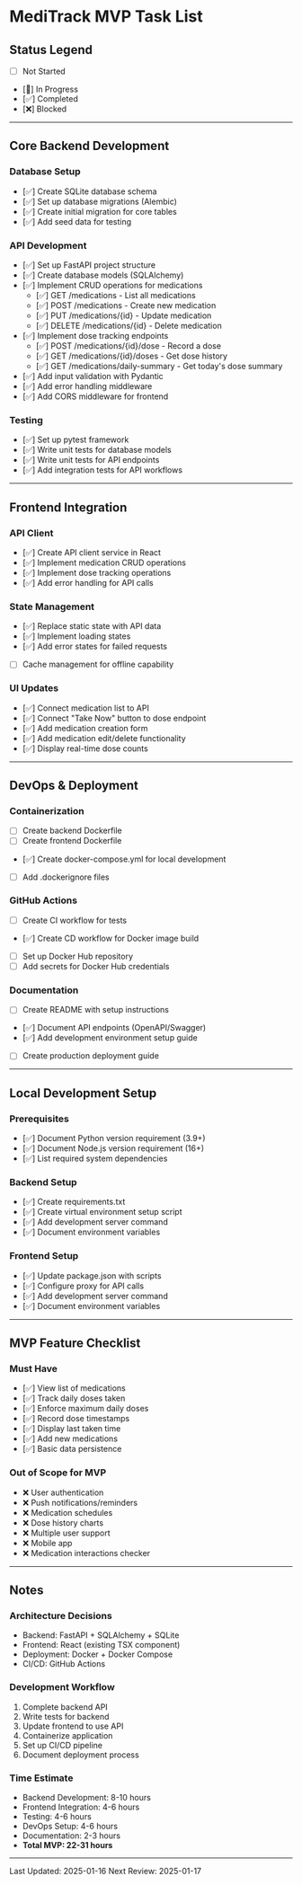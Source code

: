 # MediTrack MVP Task List

## Status Legend
- [ ] Not Started
- [🔄] In Progress
- [✅] Completed
- [❌] Blocked

---

## Core Backend Development

### Database Setup
- [✅] Create SQLite database schema
- [✅] Set up database migrations (Alembic)
- [✅] Create initial migration for core tables
- [✅] Add seed data for testing

### API Development
- [✅] Set up FastAPI project structure
- [✅] Create database models (SQLAlchemy)
- [✅] Implement CRUD operations for medications
  - [✅] GET /medications - List all medications
  - [✅] POST /medications - Create new medication
  - [✅] PUT /medications/{id} - Update medication
  - [✅] DELETE /medications/{id} - Delete medication
- [✅] Implement dose tracking endpoints
  - [✅] POST /medications/{id}/dose - Record a dose
  - [✅] GET /medications/{id}/doses - Get dose history
  - [✅] GET /medications/daily-summary - Get today's dose summary
- [✅] Add input validation with Pydantic
- [✅] Add error handling middleware
- [✅] Add CORS middleware for frontend

### Testing
- [✅] Set up pytest framework
- [✅] Write unit tests for database models
- [✅] Write unit tests for API endpoints
- [✅] Add integration tests for API workflows

---

## Frontend Integration

### API Client
- [✅] Create API client service in React
- [✅] Implement medication CRUD operations
- [✅] Implement dose tracking operations
- [✅] Add error handling for API calls

### State Management
- [✅] Replace static state with API data
- [✅] Implement loading states
- [✅] Add error states for failed requests
- [ ] Cache management for offline capability

### UI Updates
- [✅] Connect medication list to API
- [✅] Connect "Take Now" button to dose endpoint
- [✅] Add medication creation form
- [✅] Add medication edit/delete functionality
- [✅] Display real-time dose counts

---

## DevOps & Deployment

### Containerization
- [ ] Create backend Dockerfile
- [ ] Create frontend Dockerfile  
- [✅] Create docker-compose.yml for local development
- [ ] Add .dockerignore files

### GitHub Actions
- [ ] Create CI workflow for tests
- [✅] Create CD workflow for Docker image build
- [ ] Set up Docker Hub repository
- [ ] Add secrets for Docker Hub credentials

### Documentation
- [ ] Create README with setup instructions
- [✅] Document API endpoints (OpenAPI/Swagger)
- [✅] Add development environment setup guide
- [ ] Create production deployment guide

---

## Local Development Setup

### Prerequisites
- [✅] Document Python version requirement (3.9+)
- [✅] Document Node.js version requirement (16+)
- [✅] List required system dependencies

### Backend Setup
- [✅] Create requirements.txt
- [✅] Create virtual environment setup script
- [✅] Add development server command
- [✅] Document environment variables

### Frontend Setup
- [✅] Update package.json with scripts
- [✅] Configure proxy for API calls
- [✅] Add development server command
- [✅] Document environment variables

---

## MVP Feature Checklist

### Must Have
- [✅] View list of medications
- [✅] Track daily doses taken
- [✅] Enforce maximum daily doses
- [✅] Record dose timestamps
- [✅] Display last taken time
- [✅] Add new medications
- [✅] Basic data persistence

### Out of Scope for MVP
- ❌ User authentication
- ❌ Push notifications/reminders
- ❌ Medication schedules
- ❌ Dose history charts
- ❌ Multiple user support
- ❌ Mobile app
- ❌ Medication interactions checker

---

## Notes

### Architecture Decisions
- Backend: FastAPI + SQLAlchemy + SQLite
- Frontend: React (existing TSX component)
- Deployment: Docker + Docker Compose
- CI/CD: GitHub Actions

### Development Workflow
1. Complete backend API
2. Write tests for backend
3. Update frontend to use API
4. Containerize application
5. Set up CI/CD pipeline
6. Document deployment process

### Time Estimate
- Backend Development: 8-10 hours
- Frontend Integration: 4-6 hours
- Testing: 4-6 hours
- DevOps Setup: 4-6 hours
- Documentation: 2-3 hours
- **Total MVP: 22-31 hours**

---

Last Updated: 2025-01-16
Next Review: 2025-01-17